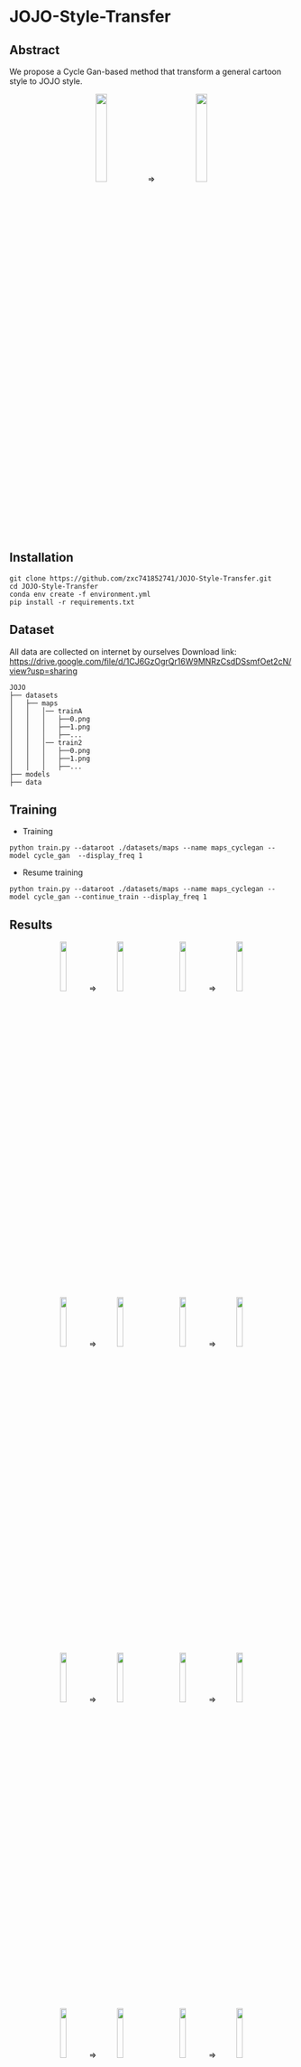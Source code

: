# JOJO-Style-Transfer

<!--  &nbsp;  -->
## Abstract
We propose a Cycle Gan-based method that transform a general cartoon style to JOJO style.
<!--- 
We obersve that the charastic of JOJO style is more edge in image, so we comine a edge loss between fake image and real image to promote there are more edge in fake image.
-->


 
<div style="text-align: center">
<img src="https://github.com/zxc741852741/JOJO-Style-Transfer/blob/main/document/1-1.png"/{:height="20%" width="20%"}>　&emsp;  
&rArr;　&emsp;
<img src="https://github.com/zxc741852741/JOJO-Style-Transfer/blob/main/document/1-2.png"/{:height="20%" width="20%"}>  
</div>

## Installation
```
git clone https://github.com/zxc741852741/JOJO-Style-Transfer.git
cd JOJO-Style-Transfer
conda env create -f environment.yml
pip install -r requirements.txt
```
## Dataset 
All data are collected on internet by ourselves
Download link: https://drive.google.com/file/d/1CJ6GzOgrQr16W9MNRzCsdDSsmfOet2cN/view?usp=sharing
```
JOJO
├── datasets
│   ├── maps
│   │   │── trainA
│   │   │   ├──0.png
│   │   │   ├──1.png
│   │   │   ├──...
│   │   │── train2
│   │   │   ├──0.png
│   │   │   ├──1.png
│   │   │   ├──...
├── models
├── data
```
## Training
* Training
```
python train.py --dataroot ./datasets/maps --name maps_cyclegan --model cycle_gan  --display_freq 1
```
* Resume training
```
python train.py --dataroot ./datasets/maps --name maps_cyclegan --model cycle_gan --continue_train --display_freq 1
```

## Results
<div style="text-align: center">
<img src="https://github.com/zxc741852741/JOJO-Style-Transfer/blob/main/document/1-1.png"/{:height="15%" width="15%"}>&nbsp; &rArr;
<img src="https://github.com/zxc741852741/JOJO-Style-Transfer/blob/main/document/1-2.png"/{:height="15%" width="15%"}>
&emsp;&emsp;
<img src="https://github.com/zxc741852741/JOJO-Style-Transfer/blob/main/document/2-1.png"/{:height="15%" width="15%"}>&nbsp; &rArr;
<img src="https://github.com/zxc741852741/JOJO-Style-Transfer/blob/main/document/2-2.png"/{:height="15%" width="15%"}>
</div>

&nbsp;
<div style="text-align: center">
<img src="https://github.com/zxc741852741/JOJO-Style-Transfer/blob/main/document/3-1.png"/{:height="15%" width="15%"}>&nbsp; &rArr;
<img src="https://github.com/zxc741852741/JOJO-Style-Transfer/blob/main/document/3-2.png"/{:height="15%" width="15%"}>
&emsp;&emsp;
<img src="https://github.com/zxc741852741/JOJO-Style-Transfer/blob/main/document/4-1.png"/{:height="15%" width="15%"}>&nbsp; &rArr;
<img src="https://github.com/zxc741852741/JOJO-Style-Transfer/blob/main/document/4-2.png"/{:height="15%" width="15%"}>
</div>

&nbsp;
<div style="text-align: center">
<img src="https://github.com/zxc741852741/JOJO-Style-Transfer/blob/main/document/5-1.png"/{:height="15%" width="15%"}>&nbsp; &rArr;
<img src="https://github.com/zxc741852741/JOJO-Style-Transfer/blob/main/document/5-2.png"/{:height="15%" width="15%"}>
&emsp;&emsp;
<img src="https://github.com/zxc741852741/JOJO-Style-Transfer/blob/main/document/6-1.png"/{:height="15%" width="15%"}>&nbsp; &rArr;
<img src="https://github.com/zxc741852741/JOJO-Style-Transfer/blob/main/document/6-2.png"/{:height="15%" width="15%"}>

</div>

&nbsp;
<div style="text-align: center">
<img src="https://github.com/zxc741852741/JOJO-Style-Transfer/blob/main/document/7-1.png"/{:height="15%" width="15%"}>&nbsp; &rArr;
<img src="https://github.com/zxc741852741/JOJO-Style-Transfer/blob/main/document/7-2.png"/{:height="15%" width="15%"}>
&emsp;&emsp;
<img src="https://github.com/zxc741852741/JOJO-Style-Transfer/blob/main/document/8-2.png"/{:height="15%" width="15%"}>&nbsp; &rArr;
<img src="https://github.com/zxc741852741/JOJO-Style-Transfer/blob/main/document/8-1.png"/{:height="15%" width="15%"}>
</div>

## Author
Wei-Hsiang Liao, Jung-Han Chen, Shao-Chi Li
